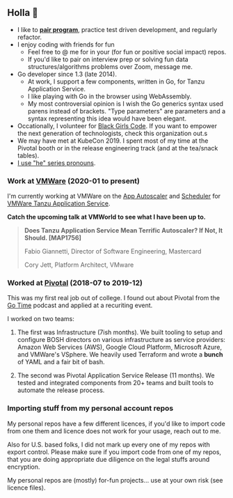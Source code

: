 ## Holla 👋

- I like to [**pair program**](https://www.pivotaltracker.com/blog/how-pair-programming-and-mob-programming-help-quickly-onboard-new-software-engineers), practice test driven development, and regularly refactor.
- I enjoy coding with friends for fun
  - Feel free to @ me for in your (for fun or positive social impact) repos.
  - If you'd like to pair on interview prep or solving fun data structures/algorithms problems over Zoom, message me.
- Go developer since 1.3 (late 2014).
  - At work, I support a few components, written in Go, for Tanzu Application Service.
  - I like playing with Go in the browser using WebAssembly.
  - My most controversial opinion is I wish the Go generics syntax used parens instead of brackets. "Type parameters" are parameters and a syntax representing this idea would have been elegant.
- Occationally, I volunteer for [Black Girls Code](https://www.blackgirlscode.com/). If you want to empower the next generation of technologists, check this organization out.s
- We may have met at KubeCon 2019. I spent most of my time at the Pivotal booth or in the release engineering track (and at the tea/snack tables).
- [I use "he" series pronouns](https://www.mypronouns.org/he-him).

### Work at [VMWare](https://www.vmware.com)   (2020-01 to present)

I'm currently working at VMWare on the [App Autoscaler](https://docs.pivotal.io/application-service/2-10/appsman-services/autoscaler/about-app-autoscaler.html) and [Scheduler](https://docs.pivotal.io/scheduler/1-2/) for [VMWare Tanzu Application Service](https://tanzu.vmware.com/application-service).

**Catch the upcoming talk at VMWorld to see what I have been up to.**

> **Does Tanzu Application Service Mean Terrific Autoscaler? If Not, It Should. [MAP1756]**
> 
> Fabio Giannetti, Director of Software Engineering, Mastercard
>
> Cory Jett, Platform Architect, VMware

### Worked at [Pivotal](https://en.wikipedia.org/wiki/Pivotal_Software)   (2018-07 to 2019-12)

This was my first real job out of college. I found out about Pivotal from the [Go Time](https://changelog.com/gotime) podcast and applied at a recuriting event.

I worked on two teams:

1. The first was Infrastructure (7ish months). We built tooling to setup and configure BOSH directors on various infrastructure as service providers: Amazon Web Services (AWS), Google Cloud Platform, Microsoft Azure, and VMWare's VSphere. We heavily used Terraform and wrote a **bunch** of YAML and a fair bit of bash.

1. The second was Pivotal Application Service Release (11 months). We tested and integrated components from 20+ teams and built tools to automate the release process.

### Importing stuff from my personal account repos

My personal repos have a few different licences, if you'd like to import code from one them and licence does not work for your usage, reach out to me.

Also for U.S. based folks, I did not mark up every one of my repos with export control. Please make sure if you import code from one of my repos, that you are doing appropriate due diligence on the legal stuffs around encryption.

My personal repos are (mostly) for-fun projects... use at your own risk (see licence files).

